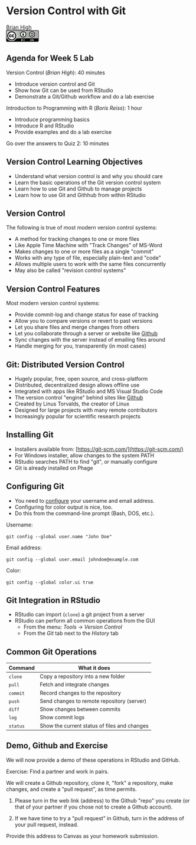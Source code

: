 # Version Control with Git
[Brian High](https://github.com/brianhigh)  
![CC BY-SA 4.0](cc_by-sa_4.png)  

## Agenda for Week 5 Lab

Version Control (_Brian High_): 40 minutes

* Introduce version control and Git
* Show how Git can be used from RStudio
* Demonstrate a Git/Github workflow and do a lab exercise

Introduction to Programming with R (_Boris Reiss_): 1 hour

* Introduce programming basics
* Introduce R and RStudio
* Provide examples and do a lab exercise

Go over the answers to Quiz 2: 10 minutes

## Version Control Learning Objectives

* Understand what version control is and why you should care
* Learn the basic operations of the Git version control system
* Learn how to use Git and Github to manage projects
* Learn how to use Git and Githhub from within RStudio

## Version Control

The following is true of most modern version control systems:

* A method for tracking changes to one or more files
* Like Apple Time Machine with "Track Changes" of MS-Word
* Makes changes to one or more files as a single "commit"
* Works with any type of file, especially plain-text and "code"
* Allows multiple users to work with the same files concurrently
* May also be called "revision control systems"

## Version Control Features

Most modern version control systems:

* Provide commit-log and change status for ease of tracking
* Allow you to compare versions or revert to past versions
* Let you share files and merge changes from others
* Let you collaborate through a server or website like [Github](https://github.com/)
* Sync changes with the server instead of emailing files around
* Handle merging for you, transparently (in most cases)

## Git: Distributed Version Control

* Hugely popular, free, open source, and cross-platform
* Distributed, decentralized design allows offline use
* Integrated with apps like RStudio and MS Visual Studio Code
* The version control "engine" behind sites like [Github](https://github.com/)
* Created by Linus Torvalds, the creator of Linux
* Designed for large projects with many remote contributors
* Increasingly popular for scientific research projects

## Installing Git

* Installers available from: [https://git-scm.com/](https://git-scm.com/)
* For Windows installer, allow changes to the system PATH
* RStudio searches PATH to find "git", or manually configure
* Git is already installed on Phage

## Configuring Git

* You need to [configure](https://git-scm.com/book/en/v2/Getting-Started-First-Time-Git-Setup) 
your username and email address.
* Configuring for color output is nice, too.
* Do this from the command-line prompt (Bash, DOS, etc.).

Username: 

`git config --global user.name "John Doe"`

Email address: 

`git config --global user.email johndoe@example.com`

Color:

`git config --global color.ui true`


## Git Integration in RStudio

- RStudio can import (`clone`) a git project from a server
- RStudio can perform all common operations from the GUI
    - From the menu: _Tools_ -> _Version Control_
    - From the _Git_ tab next to the _History_ tab

## Common Git Operations

| Command  | What it does
|----------|----------------------------------------------
| `clone`  | Copy a repository into a new folder
| `pull`   | Fetch and integrate changes
| `commit` | Record changes to the repository
| `push`   | Send changes to remote repository (server)
| `diff`   | Show changes between commits
| `log`    | Show commit logs
| `status` | Show the current status of files and changes

## Demo, Github and Exercise

We will now provide a demo of these operations in RStudio and GitHub.

Exercise: Find a partner and work in pairs.

We will create a Github repository, clone it, "fork" a repository, make changes,
and create a "pull request", as time permits.

1. Please turn in the web link (address) to the Github "repo" you create
(or that of your partner if you chose not to create a Github account).

2. If we have time to try a "pull request" in Github, turn in the address
of your pull request, instead.

Provide this address to Canvas as your homework submission.
